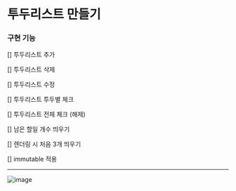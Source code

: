 # 투두리스트 만들기


### 구현 기능 
[] 투두리스트 추가

[] 투두리스트 삭제

[] 투두리스트 수정

[] 투두리스트 투두별 체크

[] 투두리스트 전체 체크 (해제)

[] 남은 할일 개수 띄우기

[] 렌더링 시 처음 3개 띄우기

[] immutable 적용

------------
![image](https://github.com/user-attachments/assets/ede6d125-192e-4aa7-9258-e3545c9a1e13)
